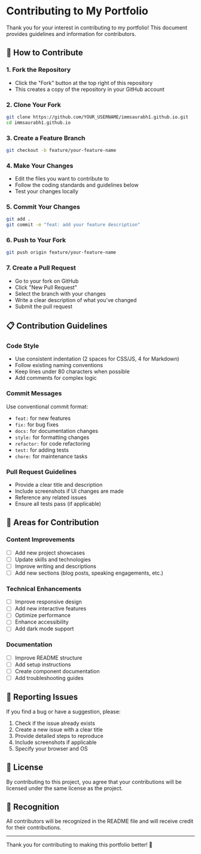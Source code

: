 # Contributing to My Portfolio

Thank you for your interest in contributing to my portfolio! This document provides guidelines and information for contributors.

## 🤝 How to Contribute

### 1. **Fork the Repository**
- Click the "Fork" button at the top right of this repository
- This creates a copy of the repository in your GitHub account

### 2. **Clone Your Fork**
```bash
git clone https://github.com/YOUR_USERNAME/immsaurabh1.github.io.git
cd immsaurabh1.github.io
```

### 3. **Create a Feature Branch**
```bash
git checkout -b feature/your-feature-name
```

### 4. **Make Your Changes**
- Edit the files you want to contribute to
- Follow the coding standards and guidelines below
- Test your changes locally

### 5. **Commit Your Changes**
```bash
git add .
git commit -m "feat: add your feature description"
```

### 6. **Push to Your Fork**
```bash
git push origin feature/your-feature-name
```

### 7. **Create a Pull Request**
- Go to your fork on GitHub
- Click "New Pull Request"
- Select the branch with your changes
- Write a clear description of what you've changed
- Submit the pull request

## 📋 Contribution Guidelines

### Code Style
- Use consistent indentation (2 spaces for CSS/JS, 4 for Markdown)
- Follow existing naming conventions
- Keep lines under 80 characters when possible
- Add comments for complex logic

### Commit Messages
Use conventional commit format:
- `feat:` for new features
- `fix:` for bug fixes
- `docs:` for documentation changes
- `style:` for formatting changes
- `refactor:` for code refactoring
- `test:` for adding tests
- `chore:` for maintenance tasks

### Pull Request Guidelines
- Provide a clear title and description
- Include screenshots if UI changes are made
- Reference any related issues
- Ensure all tests pass (if applicable)

## 🎯 Areas for Contribution

### Content Improvements
- [ ] Add new project showcases
- [ ] Update skills and technologies
- [ ] Improve writing and descriptions
- [ ] Add new sections (blog posts, speaking engagements, etc.)

### Technical Enhancements
- [ ] Improve responsive design
- [ ] Add new interactive features
- [ ] Optimize performance
- [ ] Enhance accessibility
- [ ] Add dark mode support

### Documentation
- [ ] Improve README structure
- [ ] Add setup instructions
- [ ] Create component documentation
- [ ] Add troubleshooting guides

## 🐛 Reporting Issues

If you find a bug or have a suggestion, please:

1. Check if the issue already exists
2. Create a new issue with a clear title
3. Provide detailed steps to reproduce
4. Include screenshots if applicable
5. Specify your browser and OS

## 📝 License

By contributing to this project, you agree that your contributions will be licensed under the same license as the project.

## 🙏 Recognition

All contributors will be recognized in the README file and will receive credit for their contributions.

---

Thank you for contributing to making this portfolio better! 🚀 